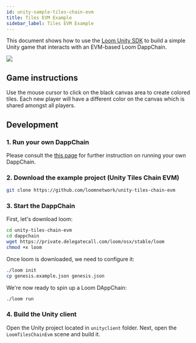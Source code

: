 ```yaml
---
id: unity-sample-tiles-chain-evm
title: Tiles EVM Example
sidebar_label: Tiles EVM Example
---
```


This document shows how to use the [Loom Unity SDK](https://github.com/loomnetwork/unity3d-sdk) to build a simple Unity game that interacts with an EVM-based Loom DappChain.

![](https://camo.githubusercontent.com/9d49b0ce78d692e69d1dd571bc8d1aafe5b806a8/68747470733a2f2f647a776f6e73656d72697368372e636c6f756466726f6e742e6e65742f6974656d732f315232363044327030713370304d33693232304a2f53637265656e2532305265636f7264696e67253230323031382d30352d3232253230617425323031302e3233253230414d2e6769663f763d3961353539316139)

## Game instructions

Use the mouse cursor to click on the black canvas area to create colored tiles. Each new player will have a different color on the canvas which is shared amongst all players.

## Development

### 1. Run your own DappChain

Please consult the [this page](https://loomx.io/developers/en/prereqs.html) for further instruction on running your own DappChain.

### 2. Download the example project (Unity Tiles Chain EVM)

```bash
git clone https://github.com/loomnetwork/unity-tiles-chain-evm
```

### 3. Start the DappChain

First, let's download loom:

```bash
cd unity-tiles-chain-evm
cd dappchain
wget https://private.delegatecall.com/loom/osx/stable/loom
chmod +x loom
```

Once loom is downloaded, we need to configure it:

```bash
./loom init
cp genesis.example.json genesis.json
```

We're now ready to spin up a Loom DAppChain:

```bash
./loom run
```

### 4. Build the Unity client

Open the Unity project located in `unityclient` folder. Next, open the `LoomTilesChainEvm` scene and build it.
